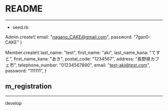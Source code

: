 # README


----
* seed.rb

Admin.create!(
  email: "nagano_CAKE@gmail.com",
  password: "7gan0-CAKE"
  )
 
 Member.create!(
  last_name: "test",
  first_name: "aki",
  last_name_kana: "てすと",
  first_name_kana: "あき",
  postal_code: "1234567",
  address: "長野県カフェ市",
  telephone_number: "01234567890",
  email: "test-aki@test.com",
  password: "111111",
  )

m_registration
----

-----
develop
